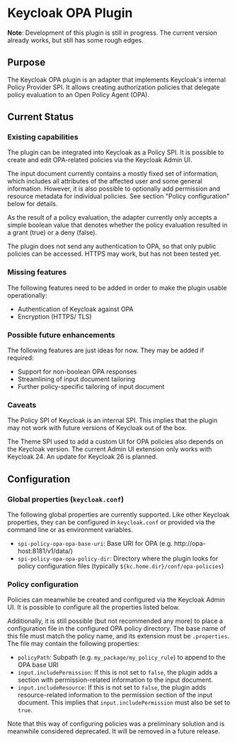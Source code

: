 # Keycloak OPA Plugin

**Note**: Development of this plugin is still in progress.
The current version already works, but still has some rough edges.

## Purpose

The Keycloak OPA plugin is an adapter that implements Keycloak's
internal Policy Provider SPI. It allows creating authorization policies
that delegate policy evaluation to an Open Policy Agent (OPA).

## Current Status

### Existing capabilities

The plugin can be integrated into Keycloak as a Policy SPI.
It is possible to create and edit OPA-related policies via the
Keycloak Admin UI.

The input document currently contains a mostly fixed set of
information, which includes all attributes of the affected user and some
general information. However, it is also possible to optionally
add permission and resource metadata for individual policies. See section
"Policy configuration" below for details.

As the result of a policy evaluation, the adapter currently only accepts a
simple boolean value that denotes whether the policy evaluation resulted in
a grant (true) or a deny (false).

The plugin does not send any authentication to OPA, so that only public
policies can be accessed. HTTPS may work, but has not been tested yet.

### Missing features

The following features need to be added in order to make the plugin usable
operationally:

* Authentication of Keycloak against OPA
* Encryption (HTTPS/ TLS)

### Possible future enhancements

The following features are just ideas for now. They may be added if required:

* Support for non-boolean OPA responses 
* Streamlining of input document tailoring
* Further policy-specific tailoring of input document

### Caveats

The Policy SPI of Keycloak is an internal SPI. This implies that the plugin
may not work with future versions of Keycloak out of the box.

The Theme SPI used to add a custom UI for OPA policies also depends on
the Keycloak version. The current Admin UI extension only works with
Keycloak 24. An update for Keycloak 26 is planned.

## Configuration

### Global properties (`keycloak.conf`)

The following global properties are currently supported. Like other Keycloak
properties, they can be configured in `keycloak.conf` or provided via the
command line or as environment variables.

* `spi-policy-opa-opa-base-uri`: Base URI for OPA (e.g. http://opa-host:8181/v1/data/)
* `spi-policy-opa-opa-policy-dir`: Directory where the plugin looks for policy 
  configuration files (typically `${kc.home.dir}/conf/opa-policies`)

### Policy configuration

Policies can meanwhile be created and configured via the Keycloak
Admin UI. It is possible to configure all the properties listed below.

Additionally, it is still possible (but not recommended any more) to place
a configuration file in the configured OPA policy directory. The base name
of this file must match the policy name, and its extension must be
`.properties`. The file may contain the following properties:

* `policyPath`: Subpath (e.g. `my_package/my_policy_rule`) to append to the OPA
  base URI
* `input.includePermission`: If this is not set to `false`, the plugin adds
  a section with permission-related information to the input document.
* `input.includeResource`: If this is not set to `false`, the plugin adds
  resource-related information to the permission section of the input
  document. This implies that `input.includePermission` must also be set to
  `true`.

Note that this way of configuring policies was a preliminary solution and
is meanwhile considered deprecated. It will be removed in a future release.
